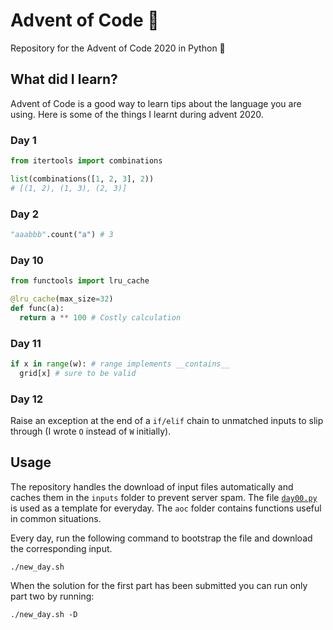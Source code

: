 # Advent of Code :santa:

Repository for the Advent of Code 2020 in Python :snake:

## What did I learn?

Advent of Code is a good way to learn tips about the language you are using. Here is some of the things I learnt during advent 2020.

### Day 1

```python
from itertools import combinations

list(combinations([1, 2, 3], 2))
# [(1, 2), (1, 3), (2, 3)]
```

### Day 2

```python
"aaabbb".count("a") # 3
```

### Day 10

```python
from functools import lru_cache

@lru_cache(max_size=32)
def func(a):
  return a ** 100 # Costly calculation
```

### Day 11

```python
if x in range(w): # range implements __contains__
  grid[x] # sure to be valid
```

### Day 12

Raise an exception at the end of a `if/elif` chain to unmatched inputs to slip through (I wrote `O` instead of `W` initially).

## Usage

The repository handles the download of input files automatically and caches them in the `inputs` folder to prevent server spam. The file [`day00.py`](https://github.com/Pangoraw/AoC/blob/main/days/day00.py) is used as a template for everyday. The `aoc` folder contains functions useful in common situations.

Every day, run the following command to bootstrap the file and download the corresponding input.

```
./new_day.sh
```

When the solution for the first part has been submitted you can run only part two by running:

```
./new_day.sh -D
```
